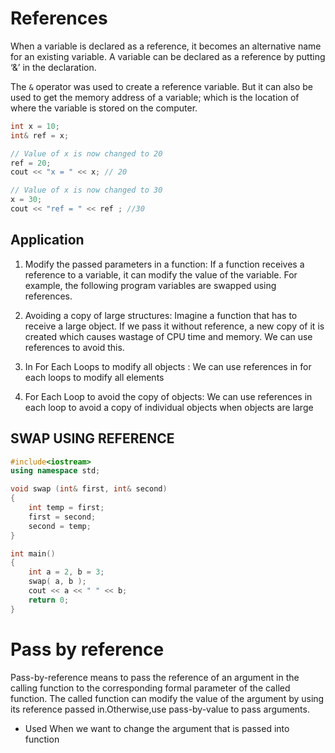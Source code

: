 # References

When a variable is declared as a reference, it becomes an alternative name for an existing variable. A variable can be declared as a reference by putting ‘&’ in the declaration.

The `&` operator was used to create a reference variable. But it can also be used to get the memory address of a variable; which is the location of where the variable is stored on the computer.

```c++
int x = 10;
int& ref = x;

// Value of x is now changed to 20
ref = 20;
cout << "x = " << x; // 20

// Value of x is now changed to 30
x = 30;
cout << "ref = " << ref ; //30
```

## Application

1. Modify the passed parameters in a function: If a function receives a reference to a variable, it can modify the value of the variable. For example, the following program variables are swapped using references.

1. Avoiding a copy of large structures: Imagine a function that has to receive a large object. If we pass it without reference, a new copy of it is created which causes wastage of CPU time and memory. We can use references to avoid this.

1. In For Each Loops to modify all objects : We can use references in for each loops to modify all elements

1. For Each Loop to avoid the copy of objects: We can use references in each loop to avoid a copy of individual objects when objects are large

## SWAP USING REFERENCE
```c++
#include<iostream>
using namespace std;

void swap (int& first, int& second)
{
	int temp = first;
	first = second;
	second = temp;
}

int main()
{
	int a = 2, b = 3;
	swap( a, b );
	cout << a << " " << b;
	return 0;
}
```

# Pass by reference

Pass-by-reference means to pass the reference of an argument in the calling function to the corresponding formal parameter of the called function. The called function can modify the value of the argument by using its reference passed in.Otherwise,use pass-by-value to pass arguments.

- Used When we want to change the argument that is passed into function
